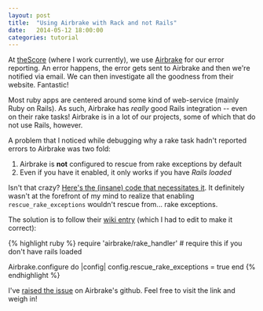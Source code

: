 ```yaml
---
layout: post
title:  "Using Airbrake with Rack and not Rails"
date:   2014-05-12 18:00:00
categories: tutorial
---
```


At [theScore](http://www.thescore.com) (where I work currently), we use [Airbrake](http://airbrake.io/) for our error reporting. An error happens, the error gets sent to Airbrake and then we're notified via email. We can then investigate all the goodness from their website. Fantastic!

Most ruby apps are centered around some kind of web-service (mainly Ruby on Rails). As such, Airbrake has *really* good Rails integration -- even on their rake tasks! Airbrake is in a lot of our projects, some of which that do not use Rails, however.

A problem that I noticed while debugging why a rake task hadn't reported errors to Airbrake was two fold:

1. Airbrake is **not** configured to rescue from rake exceptions by default
2. Even if you have it enabled, it only works if you have *Rails loaded*

Isn't that crazy? [Here's the (insane) code that necessitates it](https://github.com/airbrake/airbrake/blob/51bf71ba517e9dbb1adb26f52eb6fa73a2f21c86/lib/airbrake/railtie.rb#L9). It definitely wasn't at the forefront of my mind to realize that enabling `rescue_rake_exceptions` wouldn't rescue from... rake exceptions.

The solution is to follow their [wiki entry](https://github.com/airbrake/airbrake/wiki/Using-Airbrake-with-Rake) (which I had to edit to make it correct):

{% highlight ruby %}
require 'airbrake/rake_handler' # require this if you don't have rails loaded

Airbrake.configure do |config|
  config.rescue_rake_exceptions = true
end
{% endhighlight %}

I've [raised the issue](https://github.com/airbrake/airbrake/issues/292) on Airbrake's github. Feel free to visit the link and weigh in!
